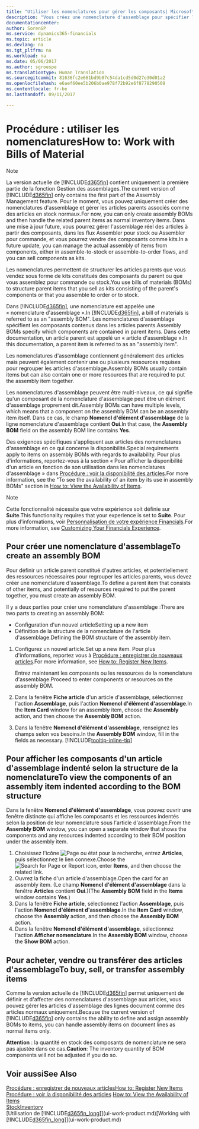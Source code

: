 ```yaml
---
title: "Utiliser les nomenclatures pour gérer les composants| Microsoft Docs"
description: "Vous créez une nomenclature d'assemblage pour spécifier les composants ou ressources nécessaires pour monter l'article que la nomenclature d'assemblage représente, et vous pouvez afficher les composants d'un élément d'assemblage."
documentationcenter: 
author: SorenGP
ms.service: dynamics365-financials
ms.topic: article
ms.devlang: na
ms.tgt_pltfrm: na
ms.workload: na
ms.date: 05/06/2017
ms.author: sgroespe
ms.translationtype: Human Translation
ms.sourcegitcommit: 81636fc2e661bd9b07c54da1cd5d0d27e30d01a2
ms.openlocfilehash: e6aef60ee5b206b0ae978f72b92e6f8778290509
ms.contentlocale: fr-be
ms.lasthandoff: 09/11/2017

---
```

# <a name="how-to-work-with-bills-of-material"></a><span data-ttu-id="4137e-103">Procédure : utiliser les nomenclatures</span><span class="sxs-lookup"><span data-stu-id="4137e-103">How to: Work with Bills of Material</span></span>
> [!NOTE]  
>   <span data-ttu-id="4137e-104">La version actuelle de [!INCLUDE[d365fin](includes/d365fin_md.md)] contient uniquement la première partie de la fonction Gestion des assemblages.</span><span class="sxs-lookup"><span data-stu-id="4137e-104">The current version of [!INCLUDE[d365fin](includes/d365fin_md.md)] only contains the first part of the Assembly Management feature.</span></span> <span data-ttu-id="4137e-105">Pour le moment, vous pouvez uniquement créer des nomenclatures d'assemblage et gérer les articles parents associés comme des articles en stock normaux.</span><span class="sxs-lookup"><span data-stu-id="4137e-105">For now, you can only create assembly BOMs and then handle the related parent items as normal inventory items.</span></span> <span data-ttu-id="4137e-106">Dans une mise à jour future, vous pourrez gérer l'assemblage réel des articles à partir des composants, dans les flux Assembler pour stock ou Assembler pour commande, et vous pourrez vendre des composants comme kits.</span><span class="sxs-lookup"><span data-stu-id="4137e-106">In a future update, you can manage the actual assembly of items from components, either in assemble-to-stock or assemble-to-order flows, and you can sell components as kits.</span></span>

<span data-ttu-id="4137e-107">Les nomenclatures permettent de structurer les articles parents que vous vendez sous forme de kits constitués des composants du parent ou que vous assemblez pour commande ou stock.</span><span class="sxs-lookup"><span data-stu-id="4137e-107">You use bills of materials (BOMs) to structure parent items that you sell as kits consisting of the parent's components or that you assemble to order or to stock.</span></span>

<span data-ttu-id="4137e-108">Dans [!INCLUDE[d365fin](includes/d365fin_md.md)], une nomenclature est appelée une « nomenclature d'assemblage ».</span><span class="sxs-lookup"><span data-stu-id="4137e-108">In [!INCLUDE[d365fin](includes/d365fin_md.md)], a bill of materials is referred to as an "assembly BOM".</span></span> <span data-ttu-id="4137e-109">Les nomenclatures d'assemblage spécifient les composants contenus dans les articles parents.</span><span class="sxs-lookup"><span data-stu-id="4137e-109">Assembly BOMs specify which components are contained in parent items.</span></span> <span data-ttu-id="4137e-110">Dans cette documentation, un article parent est appelé un « article d'assemblage ».</span><span class="sxs-lookup"><span data-stu-id="4137e-110">In this documentation, a parent item is referred to as an "assembly item".</span></span>

<span data-ttu-id="4137e-111">Les nomenclatures d'assemblage contiennent généralement des articles mais peuvent également contenir une ou plusieurs ressources requises pour regrouper les articles d'assemblage.</span><span class="sxs-lookup"><span data-stu-id="4137e-111">Assembly BOMs usually contain items but can also contain one or more resources that are required to put the assembly item together.</span></span>

<span data-ttu-id="4137e-112">Les nomenclatures d'assemblage peuvent être multi-niveaux, ce qui signifie qu'un composant de la nomenclature d'assemblage peut être un élément d'assemblage proprement dit.</span><span class="sxs-lookup"><span data-stu-id="4137e-112">Assembly BOMs can have multiple levels, which means that a component on the assembly BOM can be an assembly item itself.</span></span> <span data-ttu-id="4137e-113">Dans ce cas, le champ **Nomencl d'élément d'assemblage** de la ligne nomenclature d'assemblage contient **Oui**.</span><span class="sxs-lookup"><span data-stu-id="4137e-113">In that case, the **Assembly BOM** field on the assembly BOM line contains **Yes**.</span></span>

<span data-ttu-id="4137e-114">Des exigences spécifiques s'appliquent aux articles des nomenclatures d'assemblage en ce qui concerne la disponibilité.</span><span class="sxs-lookup"><span data-stu-id="4137e-114">Special requirements apply to items on assembly BOMs with regards to availability.</span></span> <span data-ttu-id="4137e-115">Pour plus d'informations, reportez-vous à la section « Pour afficher la disponibilité d'un article en fonction de son utilisation dans les nomenclatures d'assemblage » dans [Procédure : voir la disponibilité des articles](inventory-how-availability-overview.md).</span><span class="sxs-lookup"><span data-stu-id="4137e-115">For more information, see the "To see the availability of an item by its use in assembly BOMs" section in [How to: View the Availability of Items](inventory-how-availability-overview.md).</span></span>

> [!NOTE]  
>   <span data-ttu-id="4137e-116">Cette fonctionnalité nécessite que votre expérience soit définie sur **Suite**.</span><span class="sxs-lookup"><span data-stu-id="4137e-116">This functionality requires that your experience is set to **Suite**.</span></span> <span data-ttu-id="4137e-117">Pour plus d'informations, voir [Personnalisation de votre expérience Financials](ui-experiences.md).</span><span class="sxs-lookup"><span data-stu-id="4137e-117">For more information, see [Customizing Your Financials Experience](ui-experiences.md).</span></span>

## <a name="to-create-an-assembly-bom"></a><span data-ttu-id="4137e-118">Pour créer une nomenclature d'assemblage</span><span class="sxs-lookup"><span data-stu-id="4137e-118">To create an assembly BOM</span></span>
<span data-ttu-id="4137e-119">Pour définir un article parent constitué d'autres articles, et potentiellement des ressources nécessaires pour regrouper les articles parents, vous devez créer une nomenclature d'assemblage.</span><span class="sxs-lookup"><span data-stu-id="4137e-119">To define a parent item that consists of other items, and potentially of resources required to put the parent together, you must create an assembly BOM.</span></span>  

<span data-ttu-id="4137e-120">Il y a deux parties pour créer une nomenclature d'assemblage :</span><span class="sxs-lookup"><span data-stu-id="4137e-120">There are two parts to creating an assembly BOM:</span></span>
- <span data-ttu-id="4137e-121">Configuration d'un nouvel article</span><span class="sxs-lookup"><span data-stu-id="4137e-121">Setting up a new item</span></span>
- <span data-ttu-id="4137e-122">Définition de la structure de la nomenclature de l'article d'assemblage.</span><span class="sxs-lookup"><span data-stu-id="4137e-122">Defining the BOM structure of the assembly item.</span></span>

1. <span data-ttu-id="4137e-123">Configurez un nouvel article.</span><span class="sxs-lookup"><span data-stu-id="4137e-123">Set up a new item.</span></span> <span data-ttu-id="4137e-124">Pour plus d'informations, reportez vous à [Procédure : enregistrer de nouveaux articles](inventory-how-register-new-items.md).</span><span class="sxs-lookup"><span data-stu-id="4137e-124">For more information, see [How to: Register New Items](inventory-how-register-new-items.md).</span></span>

    <span data-ttu-id="4137e-125">Entrez maintenant les composants ou les ressources de la nomenclature d'assemblage.</span><span class="sxs-lookup"><span data-stu-id="4137e-125">Proceed to enter components or resources on the assembly BOM.</span></span>  
2. <span data-ttu-id="4137e-126">Dans la fenêtre **Fiche article** d'un article d'assemblage, sélectionnez l'action **Assemblage**, puis l'action **Nomencl d'élément d'assemblage**.</span><span class="sxs-lookup"><span data-stu-id="4137e-126">In the **Item Card** window for an assembly item, choose the **Assembly** action, and then choose the **Assembly BOM** action.</span></span>
3. <span data-ttu-id="4137e-127">Dans la fenêtre **Nomencl d'élément d'assemblage**, renseignez les champs selon vos besoins.</span><span class="sxs-lookup"><span data-stu-id="4137e-127">In the **Assembly BOM** window, fill in the fields as necessary.</span></span> [!INCLUDE[tooltip-inline-tip](includes/tooltip-inline-tip_md.md)]

## <a name="to-view-the-components-of-an-assembly-item-indented-according-to-the-bom-structure"></a><span data-ttu-id="4137e-128">Pour afficher les composants d'un article d'assemblage indenté selon la structure de la nomenclature</span><span class="sxs-lookup"><span data-stu-id="4137e-128">To view the components of an assembly item indented according to the BOM structure</span></span>
<span data-ttu-id="4137e-129">Dans la fenêtre **Nomencl d'élément d'assemblage**, vous pouvez ouvrir une fenêtre distincte qui affiche les composants et les ressources indentés selon la position de leur nomenclature sous l'article d'assemblage.</span><span class="sxs-lookup"><span data-stu-id="4137e-129">From the **Assembly BOM** window, you can open a separate window that shows the components and any resources indented according to their BOM position under the assembly item.</span></span>

1. <span data-ttu-id="4137e-130">Choisissez l'icône ![Page ou état pour la recherche](media/ui-search/search_small.png "icône Page ou état pour la recherche"), entrez **Articles**, puis sélectionnez le lien connexe.</span><span class="sxs-lookup"><span data-stu-id="4137e-130">Choose the ![Search for Page or Report](media/ui-search/search_small.png "Search for Page or Report icon") icon, enter **Items**, and then choose the related link.</span></span>
2. <span data-ttu-id="4137e-131">Ouvrez la fiche d'un article d'assemblage.</span><span class="sxs-lookup"><span data-stu-id="4137e-131">Open the card for an assembly item.</span></span> <span data-ttu-id="4137e-132">(Le champ **Nomencl d'élément d'assemblage** dans la fenêtre **Articles** contient **Oui**.)</span><span class="sxs-lookup"><span data-stu-id="4137e-132">(The **Assembly BOM** field in the **Items** window contains **Yes**.)</span></span>
3. <span data-ttu-id="4137e-133">Dans la fenêtre **Fiche article**, sélectionnez l'action **Assemblage**, puis l'action **Nomencl d'élément d'assemblage**.</span><span class="sxs-lookup"><span data-stu-id="4137e-133">In the **Item Card** window, choose the **Assembly** action, and then choose the **Assembly BOM** action.</span></span>
4. <span data-ttu-id="4137e-134">Dans la fenêtre **Nomencl d'élément d'assemblage**, sélectionnez l'action **Afficher nomenclature**.</span><span class="sxs-lookup"><span data-stu-id="4137e-134">In the **Assembly BOM** window, choose the **Show BOM** action.</span></span>

## <a name="to-buy-sell-or-transfer-assembly-items"></a><span data-ttu-id="4137e-135">Pour acheter, vendre ou transférer des articles d'assemblage</span><span class="sxs-lookup"><span data-stu-id="4137e-135">To buy, sell, or transfer assembly items</span></span>
<span data-ttu-id="4137e-136">Comme la version actuelle de [!INCLUDE[d365fin](includes/d365fin_md.md)] permet uniquement de définir et d'affecter des nomenclatures d'assemblage aux articles, vous pouvez gérer les articles d'assemblage des lignes document comme des articles normaux uniquement.</span><span class="sxs-lookup"><span data-stu-id="4137e-136">Because the current version of [!INCLUDE[d365fin](includes/d365fin_md.md)] only contains the ability to define and assign assembly BOMs to items, you can handle assembly items on document lines as normal items only.</span></span>

<span data-ttu-id="4137e-137">**Attention** : la quantité en stock des composants de nomenclature ne sera pas ajustée dans ce cas.</span><span class="sxs-lookup"><span data-stu-id="4137e-137">**Caution**: The inventory quantity of BOM components will not be adjusted if you do so.</span></span>

## <a name="see-also"></a><span data-ttu-id="4137e-138">Voir aussi</span><span class="sxs-lookup"><span data-stu-id="4137e-138">See Also</span></span>
[<span data-ttu-id="4137e-139">Procédure : enregistrer de nouveaux articles</span><span class="sxs-lookup"><span data-stu-id="4137e-139">How to: Register New Items</span></span>](inventory-how-register-new-items.md)  
<span data-ttu-id="4137e-140">[Procédure : voir la disponibilité des articles](inventory-how-availability-overview.md)   </span><span class="sxs-lookup"><span data-stu-id="4137e-140">[How to: View the Availability of Items](inventory-how-availability-overview.md)   </span></span>  
[<span data-ttu-id="4137e-141">Stock</span><span class="sxs-lookup"><span data-stu-id="4137e-141">Inventory</span></span>](inventory-manage-inventory.md)  
<span data-ttu-id="4137e-142">[Utilisation de [!INCLUDE[d365fin_long](includes/d365fin_long_md.md)]](ui-work-product.md)</span><span class="sxs-lookup"><span data-stu-id="4137e-142">[Working with [!INCLUDE[d365fin_long](includes/d365fin_long_md.md)]](ui-work-product.md)</span></span>

